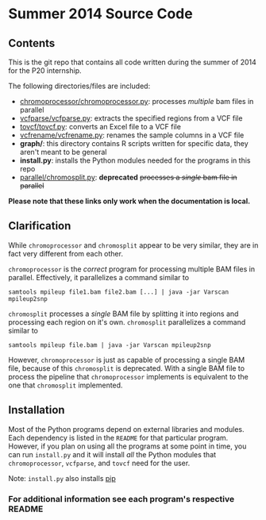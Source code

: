# Summer 2014 Source Code
## Contents
This is the git repo that contains all code written during the summer of 2014
for the P20 internship.

The following directories/files are included:

* [chromoprocessor/chromoprocessor.py](chromoprocessor/README.md):
processes _multiple_ bam files in parallel
* [vcfparse/vcfparse.py](vcfparse/README.md):
extracts the specified regions from a VCF file
* [tovcf/tovcf.py](tovcf/README.md):
converts an Excel file to a VCF file
* [vcfrename/vcfrename.py](vcfrename/README.md):
renames the sample columns in a VCF file
* __graph/__:
this directory contains R scripts written for specific data, they aren't
meant to be general
* __install.py__:
installs the Python modules needed for the programs in this repo
* [parallel/chromosplit.py](parallel/README.md): __deprecated__
<strike>processes a _single_ bam file in parallel</strike>

__Please note that these links only work when the documentation is local.__

## Clarification
While `chromoprocessor` and `chromosplit` appear to be very similar, they are in
fact very different from each other.

`chromoprocessor` is the _correct_ program for processing multiple BAM files in
parallel. Effectively, it parallelizes a command similar to

    samtools mpileup file1.bam file2.bam [...] | java -jar Varscan mpileup2snp

`chromosplit` processes a _single_ BAM file by splitting it into regions and
processing each region on it's own. `chromosplit` parallelizes a command similar
to

    samtools mpileup file.bam | java -jar Varscan mpileup2snp

However, `chromoprocessor` is just as capable of processing a single BAM file,
because of this `chromosplit` is deprecated. With a single BAM file to process
the pipeline that `chromoprocessor` implements is equivalent to the one that
`chromosplit` implemented.

## Installation
Most of the Python programs depend on external libraries and modules. Each
dependency is listed in the `README` for that particular program. However, if
you plan on using all the programs at some point in time, you can run
`install.py` and it will install _all_ the Python modules that
`chromoprocessor`, `vcfparse`, and `tovcf` need for the user.

Note: `install.py` also installs [pip](https://pypi.python.org/pypi/pip)

### For additional information see each program's respective README
